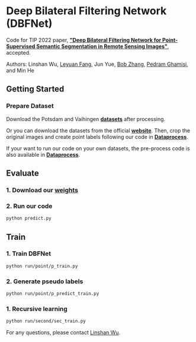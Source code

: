 # Deep Bilateral Filtering Network (DBFNet)
Code for TIP 2022 paper, [**"Deep Bilateral Filtering Network for Point-Supervised Semantic Segmentation in Remote Sensing Images"**](https://ieeexplore.ieee.org/document/9745130), accepted.

Authors: Linshan Wu, <a href="https://www.leyuanfang.com/">Leyuan Fang</a>, Jun Yue, <a href="https://scholar.google.com/citations?user=dlZuABAAAAAJ&hl=en">Bob Zhang</a>, <a href="https://scholar.google.com/citations?user=Gr9afd0AAAAJ&hl=en">Pedram Ghamisi</a>, and Min He

## Getting Started

### Prepare Dataset
Download the Potsdam and Vaihingen [<b>datasets</b>](https://drive.google.com/drive/folders/1oenWpYADqd-tTx7JeDQknxRNd3mgW2kQ) after processing.

Or you can download the datasets from the official [<b>website</b>](https://www.isprs.org/education/benchmarks/UrbanSemLab/2d-sem-label-vaihingen.aspx). Then, crop the original images and create point labels following our code in [<b>Dataprocess</b>](https://github.com/Luffy03/DBFNet/tree/master/DataProcess).

If your want to run our code on your own datasets, the pre-process code is also available in [<b>Dataprocess</b>](https://github.com/Luffy03/DBFNet/tree/master/DataProcess).

## Evaluate
### 1. Download our [<b>weights</b>](https://drive.google.com/drive/folders/1oenWpYADqd-tTx7JeDQknxRNd3mgW2kQ)
### 2. Run our code
```bash
python predict.py
```

## Train 
### 1. Train DBFNet
```bash 
python run/point/p_train.py
```
### 2. Generate pseudo labels
```bash 
python run/point/p_predict_train.py
```
### 1. Recursive learning
```bash 
python run/second/sec_train.py
```

<!-- ## Citation ✏️ 📄

If you find this repo useful for your research, please consider citing the paper as follows:

```
@ARTICLE{9745130,
  @ARTICLE{9745130,
  author={Wu, Linshan and Lu, Ming and Fang, Leyuan},
  journal={IEEE Transactions on Geoscience and Remote Sensing}, 
  title={Deep Covariance Alignment for Domain Adaptive Remote Sensing Image Segmentation}, 
  year={2022},
  volume={60},
  number={},
  pages={1-11},
  doi={10.1109/TGRS.2022.3163278}}
``` -->

For any questions, please contact [Linshan Wu](mailto:15274891948@163.com).
